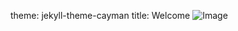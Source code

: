 theme: jekyll-theme-cayman
title: Welcome
![Image](https://github.com/MeeraSharma/Residential-Energy-Efficiency-SLR.github.io/blob/master/Model2_HL.PNG)
